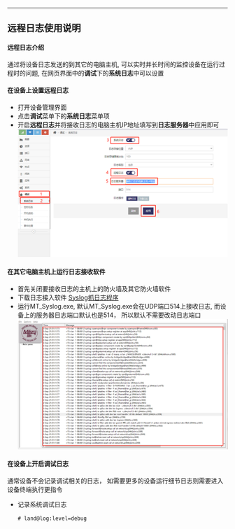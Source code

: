 
------
## 远程日志使用说明
#### 远程日志介绍
通过将设备日志发送的到其它的电脑主机, 可以实时并长时间的监控设备在运行过程时的问题, 在网页界面中的**调试**下的**系统日志**中可以设置

#### 在设备上设置远程日志
- 打开设备管理界面
- 点击**调试**菜单下的**系统日志**菜单项
- 开启**远程日志**并将接收日志的电脑主机IP地址填写到**日志服务器**中应用即可
![avatar](./remote_setting.png)

#### 在其它电脑主机上运行日志接收软件
- 首先关闭要接收日志的主机上的防火墙及其它防火墙软件
- 下载日志接入软件
    [Syslog抓日志程序](./MT_Syslog.exe) 
- 运行MT_Syslog.exe, 默认MT_Syslog.exe会在UDP端口514上接收日志, 而设备上的服务器日志端口默认也是514， 所以默认不需要改动日志端口
![avatar](./remote_mtsyslog.png)


#### 在设备上开启调试日志
通常设备不会记录调试相关的日志， 如需要更多的设备运行细节日志则需要进入设备终端执行更指令   

- 记录系统调试日志
    ```
    # land@log:level=debug  
    ```
